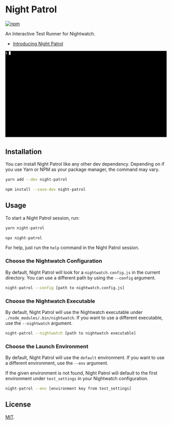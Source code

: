 # Night Patrol

[![npm](https://img.shields.io/npm/v/night-patrol.svg)](https://www.npmjs.com/package/night-patrol)

An Interactive Test Runner for Nightwatch.

- [Introducing Night Patrol](https://jahed.dev/2018/01/29/introducing-night-patrol/)

![Demonstration](./preview.gif)

## Installation

You can install Night Patrol like any other dev dependency. Depending on if you
use Yarn or NPM as your package manager, the command may vary.

```sh
yarn add --dev night-patrol
```

```sh
npm install --save-dev night-patrol
```

## Usage

To start a Night Patrol session, run:

```sh
yarn night-patrol
```

```sh
npx night-patrol
```

For help, just run the `help` command in the Night Patrol session.

### Choose the Nightwatch Configuration

By default, Night Patrol will look for a `nightwatch.config.js` in the current
directory. You can use a different path by using the `--config` argument.

```sh
night-patrol --config [path to nightwatch.config.js]
```

### Choose the Nightwatch Executable

By default, Night Patrol will use the Nightwatch executable under
`./node_modules/.bin/nightwatch`. If you want to use a different executable, use
the `--nightwatch` argument.

```sh
night-patrol --nightwatch [path to nightwatch executable]
```

### Choose the Launch Environment


By default, Night Patrol will use the `default` environment. If you want to use
a different environment, use the `--env` argument.

If the given environment is not found, Night Patrol will default to the first
environment under `test_settings` in your Nightwatch configuration.

```sh
night-patrol --env [environment key from test_settings]
```

## License

[MIT](LICENSE).
